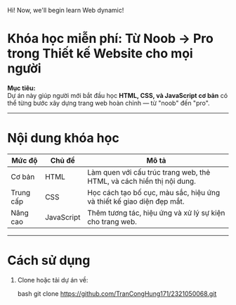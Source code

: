 Hi! Now, we'll begin learn Web dynamic!
# Khóa học miễn phí: Từ Noob → Pro trong Thiết kế Website cho mọi người

  **Mục tiêu:**  
Dự án này giúp người mới bắt đầu học **HTML, CSS, và JavaScript cơ bản** có thể từng bước xây dựng trang web hoàn chỉnh — từ "noob" đến "pro".

---

# Nội dung khóa học

| Mức độ | Chủ đề | Mô tả |
|-----------|------------|-----------------------------------------------------------------------|
| Cơ bản    |    HTML    | Làm quen với cấu trúc trang web, thẻ HTML, và cách hiển thị nội dung. |
| Trung cấp |    CSS     | Học cách tạo bố cục, màu sắc, hiệu ứng và thiết kế giao diện đẹp mắt. |
|  Nâng cao | JavaScript | Thêm tương tác, hiệu ứng và xử lý sự kiện cho trang web.              |
  
---

# Cách sử dụng
1. Clone hoặc tải dự án về:
   
   bash
   git clone https://github.com/TranCongHung171/2321050068.git
